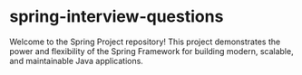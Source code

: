 # spring-interview-questions
Welcome to the Spring Project repository! This project demonstrates the power and flexibility of the Spring Framework for building modern, scalable, and maintainable Java applications.
